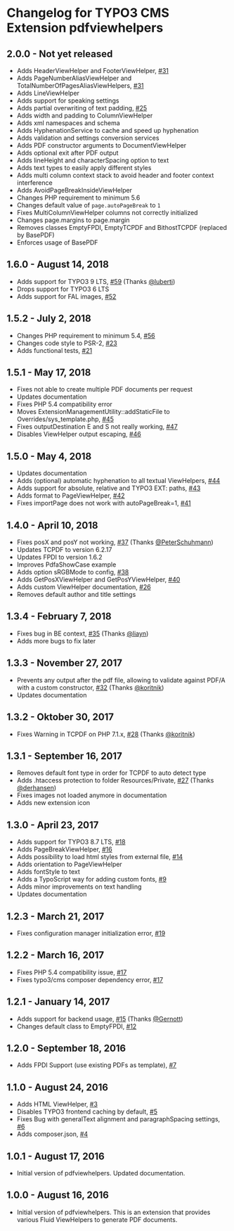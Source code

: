 # Changelog for TYPO3 CMS Extension pdfviewhelpers

## 2.0.0 - Not yet released
- Adds HeaderViewHelper and FooterViewHelper, [#31](https://github.com/bithost-gmbh/pdfviewhelpers/issues/31)
- Adds PageNumberAliasViewHelper and TotalNumberOfPagesAliasViewHelpers, [#31](https://github.com/bithost-gmbh/pdfviewhelpers/issues/31)
- Adds LineViewHelper
- Adds support for speaking settings
- Adds partial overwriting of text padding, [#25](https://github.com/bithost-gmbh/pdfviewhelpers/issues/25)
- Adds width and padding to ColumnViewHelper
- Adds xml namespaces and schema
- Adds HyphenationService to cache and speed up hyphenation
- Adds validation and settings conversion services
- Adds PDF constructor arguments to DocumentViewHelper
- Adds optional exit after PDF output
- Adds lineHeight and characterSpacing option to text
- Adds text types to easily apply different styles
- Adds multi column context stack to avoid header and footer context interference
- Adds AvoidPageBreakInsideViewHelper
- Changes PHP requirement to minimum 5.6
- Changes default value of `page.autoPageBreak` to `1`
- Fixes MultiColumnViewHelper columns not correctly initialized
- Changes page.margins to page.margin
- Removes classes EmptyFPDI, EmptyTCPDF and BithostTCPDF (replaced by BasePDF)
- Enforces usage of BasePDF

## 1.6.0 - August 14, 2018
- Adds support for TYPO3 9 LTS, [#59](https://github.com/bithost-gmbh/pdfviewhelpers/issues/59) (Thanks [@luberti](https://github.com/luberti))
- Drops support for TYPO3 6 LTS
- Adds support for FAL images, [#52](https://github.com/bithost-gmbh/pdfviewhelpers/issues/52)

## 1.5.2 - July 2, 2018
- Changes PHP requirement to minimum 5.4, [#56](https://github.com/bithost-gmbh/pdfviewhelpers/issues/56)
- Changes code style to PSR-2, [#23](https://github.com/bithost-gmbh/pdfviewhelpers/issues/23)
- Adds functional tests, [#21](https://github.com/bithost-gmbh/pdfviewhelpers/issues/21)

## 1.5.1 - May 17, 2018
- Fixes not able to create multiple PDF documents per request
- Updates documentation
- Fixes PHP 5.4 compatibility error
- Moves ExtensionManagementUtility::addStaticFile to Overrides/sys_template.php, [#45](https://github.com/bithost-gmbh/pdfviewhelpers/issues/45)
- Fixes outputDestination E and S not really working, [#47](https://github.com/bithost-gmbh/pdfviewhelpers/issues/47)
- Disables ViewHelper output escaping, [#46](https://github.com/bithost-gmbh/pdfviewhelpers/issues/46)

## 1.5.0 - May 4, 2018
- Updates documentation
- Adds (optional) automatic hyphenation to all textual ViewHelpers, [#44](https://github.com/bithost-gmbh/pdfviewhelpers/issues/44)
- Adds support for absolute, relative and TYPO3 EXT: paths, [#43](https://github.com/bithost-gmbh/pdfviewhelpers/issues/43)
- Adds format to PageViewHelper, [#42](https://github.com/bithost-gmbh/pdfviewhelpers/issues/42)
- Fixes importPage does not work with autoPageBreak=1, [#41](https://github.com/bithost-gmbh/pdfviewhelpers/issues/41)

## 1.4.0 - April 10, 2018
- Fixes posX and posY not working, [#37](https://github.com/bithost-gmbh/pdfviewhelpers/issues/37) (Thanks [@PeterSchuhmann](https://github.com/PeterSchuhmann))
- Updates TCPDF to version 6.2.17
- Updates FPDI to version 1.6.2
- Improves PdfaShowCase example
- Adds option sRGBMode to config, [#38](https://github.com/bithost-gmbh/pdfviewhelpers/issues/38)
- Adds GetPosXViewHelper and GetPosYViewHelper, [#40](https://github.com/bithost-gmbh/pdfviewhelpers/issues/40)
- Adds custom ViewHelper documentation, [#26](https://github.com/bithost-gmbh/pdfviewhelpers/issues/26)
- Removes default author and title settings

## 1.3.4 - February 7, 2018
- Fixes bug in BE context, [#35](https://github.com/bithost-gmbh/pdfviewhelpers/issues/35) (Thanks [@liayn](https://github.com/liayn))
- Adds more bugs to fix later

## 1.3.3 - November 27, 2017
- Prevents any output after the pdf file, allowing to validate against PDF/A with a custom constructor, [#32](https://github.com/bithost-gmbh/pdfviewhelpers/issues/32) (Thanks [@koritnik](https://github.com/koritnik))
- Updates documentation

## 1.3.2 - Oktober 30, 2017
- Fixes Warning in TCPDF on PHP 7.1.x, [#28](https://github.com/bithost-gmbh/pdfviewhelpers/issues/28) (Thanks [@koritnik](https://github.com/koritnik))

## 1.3.1 - September 16, 2017
- Removes default font type in order for TCPDF to auto detect type
- Adds .htaccess protection to folder Resources/Private, [#27](https://github.com/bithost-gmbh/pdfviewhelpers/pull/27) (Thanks [@derhansen](https://github.com/derhansen))
- Fixes images not loaded anymore in documentation
- Adds new extension icon

## 1.3.0 - April 23, 2017
- Adds support for TYPO3 8.7 LTS, [#18](https://github.com/bithost-gmbh/pdfviewhelpers/issues/18)
- Adds PageBreakViewHelper, [#16](https://github.com/bithost-gmbh/pdfviewhelpers/issues/16)
- Adds possibility to load html styles from external file, [#14](https://github.com/bithost-gmbh/pdfviewhelpers/issues/14)
- Adds orientation to PageViewHelper
- Adds fontStyle to text
- Adds a TypoScript way for adding custom fonts, [#9](https://github.com/bithost-gmbh/pdfviewhelpers/issues/9)
- Adds minor improvements on text handling
- Updates documentation 

## 1.2.3 - March 21, 2017
- Fixes configuration manager initialization error, [#19](https://github.com/bithost-gmbh/pdfviewhelpers/issues/19)

## 1.2.2 - March 16, 2017
- Fixes PHP 5.4 compatibility issue, [#17](https://github.com/bithost-gmbh/pdfviewhelpers/issues/17)
- Fixes typo3/cms composer dependency error, [#17](https://github.com/bithost-gmbh/pdfviewhelpers/issues/17)

## 1.2.1 - January 14, 2017
- Adds support for backend usage, [#15](https://github.com/bithost-gmbh/pdfviewhelpers/pull/15) (Thanks [@Gernott](https://github.com/gernott))
- Changes default class to EmptyFPDI, [#12](https://github.com/bithost-gmbh/pdfviewhelpers/issues/12)

## 1.2.0 - September 18, 2016
- Adds FPDI Support (use existing PDFs as template), [#7](https://github.com/bithost-gmbh/pdfviewhelpers/issues/7)

## 1.1.0 - August 24, 2016
- Adds HTML ViewHelper, [#3](https://github.com/bithost-gmbh/pdfviewhelpers/issues/3)
- Disables TYPO3 frontend caching by default, [#5](https://github.com/bithost-gmbh/pdfviewhelpers/issues/5)
- Fixes Bug with generalText alignment and paragraphSpacing settings, [#6](https://github.com/bithost-gmbh/pdfviewhelpers/issues/6)
- Adds composer.json, [#4](https://github.com/bithost-gmbh/pdfviewhelpers/issues/4)

## 1.0.1 - August 17, 2016
- Initial version of pdfviewhelpers. Updated documentation.

## 1.0.0 - August 16, 2016
- Initial version of pdfviewhelpers. This is an extension that provides various Fluid ViewHelpers to generate PDF documents.
